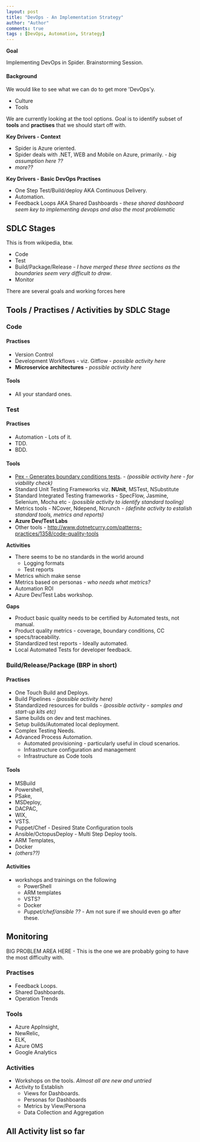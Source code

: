 ```yaml
--- 
layout: post
title: "DevOps - An Implementation Strategy"
author: "Author"
comments: true
tags : [DevOps, Automation, Strategy]
---
```


__Goal__

Implementing DevOps in Spider. Brainstorming Session.

#### Background 

We would like to see what we can do to get more 'DevOps'y.

-   Culture
-   Tools

We are currently looking at the tool options. Goal is to identify subset of __tools__ and __practises__ that we should start off with.

__Key Drivers - Context__
-   Spider is Azure oriented.
-   Spider deals with .NET, WEB and Mobile on Azure, primarily. - *big assumption here ??*
-   *more??*

__Key Drivers - Basic DevOps Practises__
-   One Step Test/Build/deploy AKA Continuous Delivery.
-   Automation.
-   Feedback Loops AKA Shared Dashboards - *these shared dashboard seem key to implementing devops and also the most problematic*

## SDLC Stages
This is from wikipedia, btw.

-   Code 
-   Test
-   Build/Package/Release  - *I have merged these three sections as the boundaries seem very difficult to draw*.
-   Monitor

There are several goals and working forces here 

## Tools / Practises / Activities by SDLC Stage

### Code

#### Practises
-   Version Control 
-   Development Workflows - viz. Gitflow - *possible activity here*
-   **Microservice architectures** - *possible activity here*

#### Tools 
- All your standard ones.

### Test 

#### Practises
-   Automation - Lots of it.
-   TDD.
-   BDD.

#### Tools
-   [Pex - Generates boundary conditions tests](https://docs.microsoft.com/en-us/visualstudio/test/intellitest-manual/introduction). - *(possible activity here - for viability check)*
-   Standard Unit Testing Frameworks viz. **NUnit**, MSTest, NSubstitute
-   Standard Integrated Testing frameworks - SpecFlow, Jasmine, Selenium, Mocha etc - *(possible activity to identify standard tooling)*
-   Metrics tools - NCover, Ndepend, Ncrunch - *(definite activity to estalish standard tools, metrics and reports)*
-   **Azure Dev/Test Labs**
-   Other tools - http://www.dotnetcurry.com/patterns-practices/1358/code-quality-tools

**Activities**
-   There seems to be no standards in the world around 
    -   Logging formats
    -   Test reports
-   Metrics which make sense
-   Metrics based on personas - *who needs what metrics?*
-   Automation ROI 
-   Azure Dev/Test Labs workshop.

**Gaps**
-   Product basic quality needs to be certified by Automated tests, not manual. 
-   Product quality metrics - coverage, boundary conditions, CC
-   specs/traceability. 
-   Standardized test reports - Ideally automated.
-   Local Automated Tests for developer feedback.

### Build/Release/Package (BRP in short)

#### Practises
-   One Touch Build and Deploys.
-   Build Pipelines - *(possible activity here)*
-   Standardized resources for builds - *(possible activity - samples and start-up kits etc)* 
-   Same builds on dev and test machines. 
-   Setup builds/Automated local deployment.
-   Complex Testing Needs.
-   Advanced Process Automation.
    -   Automated provisioning - particularly useful in cloud scenarios.
    -   Infrastructure configuration and management
    -   Infrastructure as Code tools

#### Tools

-   MSBuild
-   Powershell,
-   PSake,
-   MSDeploy,
-   DACPAC,
-   WIX,
-   VSTS.
-   Puppet/Chef - Desired State Configuration tools
-   Ansible/OctopusDeploy - Multi Step Deploy tools.
-   ARM Templates,
-   Docker
-   *(others??)*

#### Activities
- workshops and trainings on the following
    -   PowerShell
    -   ARM templates
    -   VSTS?
    -   Docker
    -   *Puppet/chef/ansible ??* - Am not sure if we should even go after these.

## Monitoring

BIG PROBLEM AREA HERE - This is the one we are probably going to have the most difficulty with.

### Practises 
-   Feedback Loops.
-   Shared Dashboards.
-   Operation Trends

### Tools
-   Azure AppInsight,
-   NewRelic,
-   ELK,
-   Azure OMS
-   Google Analytics

### Activities
-   Workshops on the tools. *Almost all are new and untried*
-   Activity to Establish 
    -   Views for Dashboards.
    -   Personas for Dashboards
    -   Metrics by View/Persona
    -   Data Collection and Aggregation

## All Activity list so far
